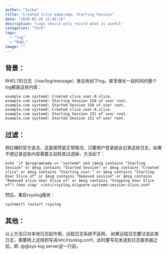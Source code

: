```yaml
---
author: "Suika"
title: "Created slice &amp;amp; Starting Session"
date: "2020-02-26 15:40:16"
description: "Logs should only record what is useful"
categories: "Tech"
tags: 
  - "log"
  - "RHEL"
image: ""
---
```


## 背景：
RHEL7的日志（/var/log/message）里总有如下log，甚至很长一段时间内整个log都是这些内容：
```
example.com systemd: Created slice user-0.slice.
example.com systemd: Starting Session 150 of user root.
example.com systemd: Started Session 150 of user root.
example.com systemd: Created slice user-0.slice.
example.com systemd: Starting Session 151 of user root.
example.com systemd: Started Session 151 of user root.
```
## 过滤：
照红帽的官方说法，这是居然是正常情况，只要用户登录就会记录这些日志，如果不想记录这些内容需要主动将其过滤掉，方法如下：
```
echo 'if $programname == "systemd" and ($msg contains "Starting Session" or $msg contains "Started Session" or $msg contains "Created slice" or $msg contains "Starting user-" or $msg contains "Starting User Slice of" or $msg contains "Removed session" or $msg contains "Removed slice User Slice of" or $msg contains "Stopping User Slice of") then stop' >/etc/rsyslog.d/ignore-systemd-session-slice.conf
```
然后，重启rsyslog服务：
```
systemctl restart rsyslog
```
## 其他：
以上方法只对本地日志起作用，远程日志系统不适用。
如果远程日志要过滤此类日志，需要把上述规则写进/etc/rsyslog.conf，此时要写在发送到日志服务器之前，即. @@sys-log server这一行前。